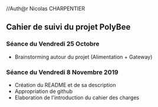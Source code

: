 //Auth@r Nicolas CHARPENTIER


<h2> Cahier de suivi du projet PolyBee </h2>

<h3>Séance du Vendredi 25 Octobre </h3>

- Brainstorming autour du projet (Alimentation + Gateway)

<h3>Séance du Vendredi 8 Novembre 2019 </h3>

- Création du README et de sa description
- Appropriation de github
- Elaboration de l'introduction du cahier des charges 
